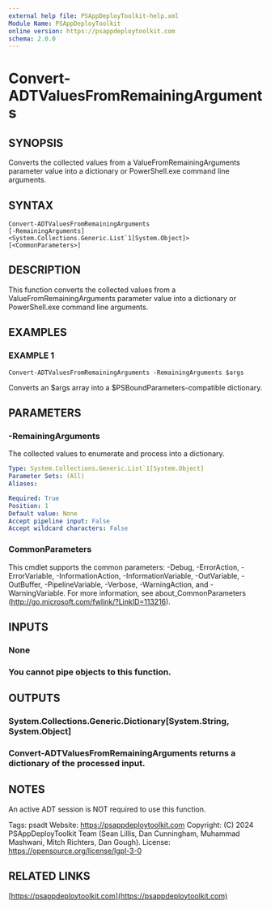 ```yaml
---
external help file: PSAppDeployToolkit-help.xml
Module Name: PSAppDeployToolkit
online version: https://psappdeploytoolkit.com
schema: 2.0.0
---
```


# Convert-ADTValuesFromRemainingArguments

## SYNOPSIS
Converts the collected values from a ValueFromRemainingArguments parameter value into a dictionary or PowerShell.exe command line arguments.

## SYNTAX

```
Convert-ADTValuesFromRemainingArguments
[-RemainingArguments] <System.Collections.Generic.List`1[System.Object]> [<CommonParameters>]
```

## DESCRIPTION
This function converts the collected values from a ValueFromRemainingArguments parameter value into a dictionary or PowerShell.exe command line arguments.

## EXAMPLES

### EXAMPLE 1
```
Convert-ADTValuesFromRemainingArguments -RemainingArguments $args
```

Converts an $args array into a $PSBoundParameters-compatible dictionary.

## PARAMETERS

### -RemainingArguments
The collected values to enumerate and process into a dictionary.

```yaml
Type: System.Collections.Generic.List`1[System.Object]
Parameter Sets: (All)
Aliases:

Required: True
Position: 1
Default value: None
Accept pipeline input: False
Accept wildcard characters: False
```

### CommonParameters
This cmdlet supports the common parameters: -Debug, -ErrorAction, -ErrorVariable, -InformationAction, -InformationVariable, -OutVariable, -OutBuffer, -PipelineVariable, -Verbose, -WarningAction, and -WarningVariable.
For more information, see about_CommonParameters (http://go.microsoft.com/fwlink/?LinkID=113216).

## INPUTS

### None
### You cannot pipe objects to this function.
## OUTPUTS

### System.Collections.Generic.Dictionary[System.String, System.Object]
### Convert-ADTValuesFromRemainingArguments returns a dictionary of the processed input.
## NOTES
An active ADT session is NOT required to use this function.

Tags: psadt
Website: https://psappdeploytoolkit.com
Copyright: (C) 2024 PSAppDeployToolkit Team (Sean Lillis, Dan Cunningham, Muhammad Mashwani, Mitch Richters, Dan Gough).
License: https://opensource.org/license/lgpl-3-0

## RELATED LINKS

[https://psappdeploytoolkit.com](https://psappdeploytoolkit.com)
